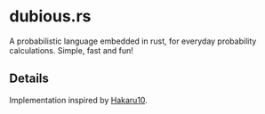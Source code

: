 # dubious.rs

A probabilistic language embedded in rust, for everyday probability calculations. Simple, fast and fun!

## Details

Implementation inspired by [Hakaru10](https://okmij.org/ftp/kakuritu/Hakaru10/).
